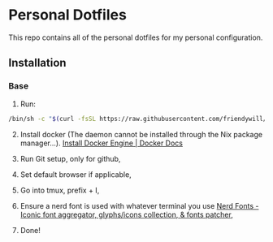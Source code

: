 # Personal Dotfiles

This repo contains all of the personal dotfiles for my
personal configuration.

## Installation

### Base

1. Run:

```bash
/bin/sh -c "$(curl -fsSL https://raw.githubusercontent.com/friendywill/dotfiles/refs/heads/master/scripts/setup.sh)"
```

2. Install docker (The daemon cannot be installed through the Nix package
manager...).
[Install Docker Engine | Docker Docs](https://docs.docker.com/engine/install/)

3. Run Git setup, only for github,

4. Set default browser if applicable,

5. Go into tmux, prefix + I,

6. Ensure a nerd font is used with whatever terminal you use [Nerd Fonts - Iconic font aggregator, glyphs/icons collection, & fonts patcher](https://www.nerdfonts.com/),

7. Done!

